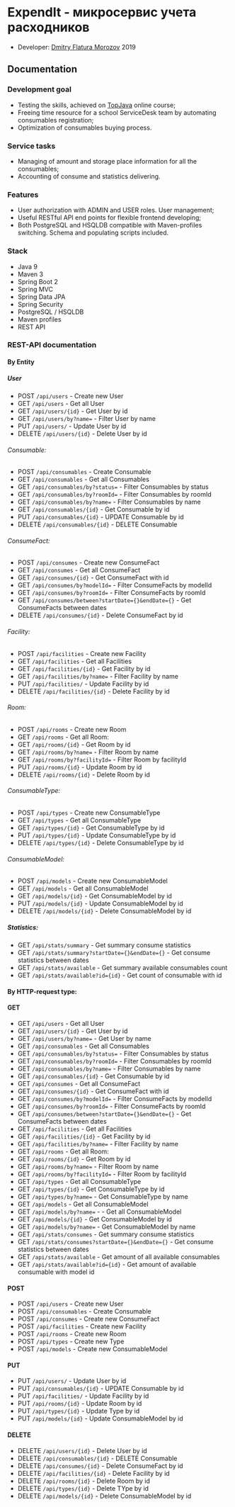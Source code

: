 # ExpendIt - микросервис учета расходников
* Developer: [Dmitry Flatura Morozov](mailto://flatura@gmail.com) 2019
## Documentation
### Development goal
* Testing the skills, achieved on [TopJava](http://javaops.ru/view/topjava) online course; 
* Freeing time resource for a school ServiceDesk team by automating consumables registration; 
* Optimization of consumables buying process.

### Service tasks
* Managing of amount and storage place information for all the consumables;  
* Accounting of consume and statistics delivering.

### Features
* User authorization with ADMIN and USER roles. User management;
* Useful RESTful API end points for flexible frontend developing;
* Both PostgreSQL and HSQLDB compatible with Maven-profiles switching. Schema and populating scripts included.

### Stack
* Java 9
* Maven 3
* Spring Boot 2
* Spring MVC
* Spring Data JPA
* Spring Security
* PostgreSQL / HSQLDB
* Maven profiles
* REST API

### REST-API documentation
#### By Entity 
##### User
* POST   `/api/users` - Create new User
* GET    `/api/users` - Get all User 
* GET    `/api/users/{id}` - Get User by id
* GET    `/api/users/by?name=` - Filter User by name 
* PUT    `/api/users/` - Update User by id
* DELETE `/api/users/{id}` - Delete User by id  

###### Consumable:
* POST   `/api/consumables` - Create Consumable
* GET    `/api/consumables` - Get all Consumables 
* GET    `/api/consumables/by?status=` - Filter Consumables by status
* GET    `/api/consumables/by?roomId=` - Filter Consumables by roomId
* GET    `/api/consumables/by?name=` - Filter Consumables by name
* GET    `/api/consumables/{id}` - Get Consumable by id
* PUT    `/api/consumables/{id}` - UPDATE Consumable by id 
* DELETE `/api/consumables/{id}` - DELETE Consumable 

###### ConsumeFact:
* POST   `/api/consumes` - Create new ConsumeFact
* GET    `/api/consumes` - Get all ConsumeFact 
* GET    `/api/consumes/{id}` - Get ConsumeFact with id 
* GET    `/api/consumes/by?modelId=` - Filter ConsumeFacts by modelId
* GET    `/api/consumes/by?roomId=` - Filter ConsumeFacts by roomId
* GET    `/api/consumes/between?startDate={}&endDate={}` - Get ConsumeFacts between dates
* DELETE `/api/consumes/{id}` - Delete ConsumeFact by id 

###### Facility: 
* POST   `/api/facilities` - Create new Facility
* GET    `/api/facilities` - Get all Facilities 
* GET    `/api/facilities/{id}` - Get Facility by id
* GET    `/api/facilities/by?name=` - Filter Facility by name 
* PUT    `/api/facilities/` - Update Facility by id
* DELETE `/api/facilities/{id}` - Delete Facility by id  

###### Room:
* POST   `/api/rooms` - Create new Room
* GET    `/api/rooms` - Get all Room: 
* GET    `/api/rooms/{id}` - Get Room by id
* GET    `/api/rooms/by?name=` - Filter Room by name
* GET    `/api/rooms/by?facilityId=` - Filter Room by facilityId
* PUT    `/api/rooms/{id}` - Update Room by id
* DELETE `/api/rooms/{id}` - Delete Room by id

###### ConsumableType:
* POST   `/api/types` - Create new ConsumableType  
* GET    `/api/types` - Get all ConsumableType
* GET    `/api/types/{id}` - Get ConsumableType by id 
* PUT    `/api/types/{id}` - Update ConsumableType by id
* DELETE `/api/types/{id}` - Delete ConsumableType by id

###### ConsumableModel:
* POST   `/api/models` - Create new ConsumableModel  
* GET    `/api/models` - Get all ConsumableModel
* GET    `/api/models/{id}` - Get ConsumableModel by id 
* PUT    `/api/models/{id}` - Update ConsumableModel by id
* DELETE `/api/models/{id}` - Delete ConsumableModel by id

##### Statistics:
* GET    `/api/stats/summary` - Get summary consume statistics
* GET    `/api/stats/summary?startDate={}&endDate={}` - Get consume statistics between dates
* GET    `/api/stats/available` - Get summary available consumables count
* GET    `/api/stats/available?id={id}` - Get count of consumable with id

#### By HTTP-request type:
#### GET
* GET    `/api/users` - Get all User
* GET    `/api/users/{id}` - Get User by id
* GET    `/api/users/by?name=` - Get User by name
* GET    `/api/consumables` - Get all Consumables 
* GET    `/api/consumables/by?status=` - Filter Consumables by status
* GET    `/api/consumables/by?roomId=` - Filter Consumables by roomId
* GET    `/api/consumables/by?name=` - Filter Consumables by name
* GET    `/api/consumables/{id}` - Get Consumable by id
* GET    `/api/consumes` - Get all ConsumeFact 
* GET    `/api/consumes/{id}` - Get ConsumeFact with id 
* GET    `/api/consumes/by?modelId=` - Filter ConsumeFacts by modelId
* GET    `/api/consumes/by?roomId=` - Filter ConsumeFacts by roomId
* GET    `/api/consumes/between?startDate={}&endDate={}` - Get ConsumeFacts between dates
* GET    `/api/facilities` - Get all Facilities 
* GET    `/api/facilities/{id}` - Get Facility by id
* GET    `/api/facilities/by?name=` - Filter Facility by name 
* GET    `/api/rooms` - Get all Room: 
* GET    `/api/rooms/{id}` - Get Room by id
* GET    `/api/rooms/by?name=` - Filter Room by name
* GET    `/api/rooms/by?facilityId=` - Filter Room by facilityId
* GET    `/api/types` - Get all ConsumableType 
* GET    `/api/types/{id}` - Get ConsumableType by id
* GET    `/api/types/by?name=` - Get ConsumableType by name 
* GET    `/api/models` - Get all ConsumableModel
* GET    `/api/models/by?name=` - - Get all ConsumableModel
* GET    `/api/models/{id}` - Get ConsumableModel by id
* GET    `/api/models/by?name=` - Get ConsumableModel by name
* GET    `/api/stats/consumes` - Get summary consume statistics
* GET    `/api/stats/consumes?startDate={}&endDate={}` - Get consume statistics between dates
* GET    `/api/stats/available` - Get amount of all available consumables
* GET    `/api/stats/available?id={id}` - Get amount of available consumable with model id

#### POST
* POST   `/api/users` - Create new User
* POST   `/api/consumables` - Create Consumable
* POST   `/api/consumes` - Create new ConsumeFact
* POST   `/api/facilities` - Create new Facility
* POST   `/api/rooms` - Create new Room
* POST   `/api/types` - Create new Type
* POST   `/api/models` - Create new ConsumableModel

#### PUT
* PUT    `/api/users/` - Update User by id
* PUT    `/api/consumables/{id}` - UPDATE Consumable by id 
* PUT    `/api/facilities/` - Update Facility by id
* PUT    `/api/rooms/{id}` - Update Room by id
* PUT    `/api/types/{id}` - Update Type by id
* PUT    `/api/models/{id}` - Update ConsumableModel by id

#### DELETE
* DELETE `/api/users/{id}` - Delete User by id  
* DELETE `/api/consumables/{id}` - DELETE Consumable 
* DELETE `/api/consumes/{id}` - Delete ConsumeFact by id
* DELETE `/api/facilities/{id}` - Delete Facility by id   
* DELETE `/api/rooms/{id}` - Delete Room by id
* DELETE `/api/types/{id}` - Delete TYpe by id
* DELETE `/api/models/{id}` - Delete ConsumableModel by id